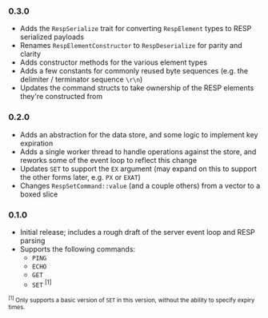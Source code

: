### 0.3.0
- Adds the `RespSerialize` trait for converting `RespElement` types to RESP serialized payloads
- Renames `RespElementConstructor` to `RespDeserialize` for parity and clarity
- Adds constructor methods for the various element types
- Adds a few constants for commonly reused byte sequences (e.g. the delimiter / terminator sequence `\r\n`)
- Updates the command structs to take ownership of the RESP elements they're constructed from

### 0.2.0
- Adds an abstraction for the data store, and some logic to implement key expiration
- Adds a single worker thread to handle operations against the store, and reworks some of the event loop to reflect this change
- Updates `SET` to support the `EX` argument (may expand on this to support the other forms later, e.g. `PX` or `EXAT`)
- Changes `RespSetCommand::value` (and a couple others) from a vector to a boxed slice

### 0.1.0
- Initial release; includes a rough draft of the server event loop and RESP parsing
- Supports the following commands:
  - `PING`
  - `ECHO`
  - `GET`
  - `SET` <sup>[1]</sup>

<sub><sup>[1]</sup> Only supports a basic version of `SET` in this version, without the ability to specify expiry times.</sub>